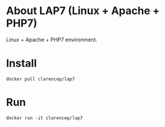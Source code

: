 # About LAP7 (Linux + Apache + PHP7)

Linux + Apache + PHP7 environment.

# Install

`docker pull clarencep/lap7`


# Run

`docker run -it clarencep/lap7`




